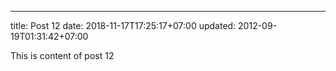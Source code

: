 ---
title: Post 12
date: 2018-11-17T17:25:17+07:00
updated: 2012-09-19T01:31:42+07:00

This is content of post 12